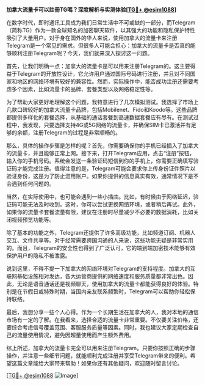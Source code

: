 **加拿大流量卡可以註冊TG嗎？深度解析与实测体验[[TG💪+ @esim1088](https://t.me/s/esim1088)]**

在数字时代，即时通讯工具成为我们日常生活中不可或缺的一部分，而Telegram（简称TG）作为一款全球知名的加密聊天软件，以其强大的功能和隐私保护特性吸引了大量用户。对于身在国外的华人来说，使用加拿大的流量卡来注册Telegram是一个常见的需求。但很多人可能会担心：加拿大的流量卡是否真的能够顺利注册Telegram呢？今天，我们就来深入探讨这一问题。

首先，让我们明确一点：加拿大的流量卡是可以用来注册Telegram的。这主要得益于Telegram的开放性设计，它允许用户通过国际号码进行注册，并且对不同国家和地区的网络环境有较好的兼容性。然而，实际操作中，能否成功注册还需要考虑多个因素，比如流量卡的品牌、套餐类型以及网络稳定性等。

为了帮助大家更好地理解这个问题，我特意进行了几次模拟测试。我选择了市场上几款口碑较好的加拿大流量卡品牌，包括Mobilenet、Fido和Koodo等。这些品牌都提供多样化的套餐选择，从基础的通话套餐到高速数据套餐应有尽有。在测试过程中，我发现，只要选择支持4G或5G网络的流量卡，并确保SIM卡已激活并有足够的余额，注册Telegram的过程是非常顺畅的。

那么，具体的操作步骤是怎样的呢？首先，你需要确保你的手机已经插入了加拿大的流量卡，并且能够正常上网。接下来，打开Telegram应用，点击“注册”按钮，输入你的手机号码。系统会发送一条验证码短信到你的手机上，你需要正确填写验证码才能完成注册。值得注意的是，Telegram可能会要求你上传身份证件照片以验证身份，这是为了防止滥用账户。如果你提供的信息真实有效，通常情况下是不会遇到任何问题的。

当然，在实际使用中，也可能会遇到一些小插曲。比如，有时候由于网络延迟，验证码可能无法及时收到。这时，你可以尝试更换网络环境，或者稍后再试。此外，如果你的流量卡套餐流量有限，建议在注册时尽量减少不必要的数据消耗，比如关闭视频预览功能等。

除了基本的功能之外，Telegram还提供了许多高级功能，比如频道订阅、机器人交互、文件共享等。对于经常需要跨国沟通的人来说，这些功能无疑是非常实用的。而且，Telegram的安全性也得到了广泛认可，它的端到端加密技术能够有效保护用户的隐私不被泄露。

说到这里，不得不提一下加拿大的网络环境对Telegram的支持程度。加拿大的互联网基础设施相对发达，各大运营商提供的网络速度和服务质量都非常出色。因此，无论是语音通话还是视频聊天，使用加拿大的流量卡都能获得良好的体验。特别是在节假日或特殊时期，当国内亲友联系频繁时，Telegram可以帮助你轻松保持联络。

最后，我想分享一些个人心得。作为一个长期生活在加拿大的人，我对本地的通信市场有一定的了解。在我看来，选择合适的流量卡非常重要。不仅要关注价格，还要综合考虑信号覆盖范围、客服服务质量等因素。同时，我也建议大家定期检查自己的流量使用情况，避免因超量使用而产生额外费用。

综上所述，加拿大的流量卡完全可以用来注册Telegram。只要你按照正确的步骤操作，并注意一些细节问题，就能顺利完成注册并享受Telegram带来的便利。希望这篇文章能给大家带来帮助！如果你还有其他疑问，欢迎随时留言讨论。

[[TG💪+ @esim1088](https://t.me/s/esim1088) ![Image](https://i.postimg.cc/4NQfJmqS/Snipaste-2025-05-13-00-14-12.png)]